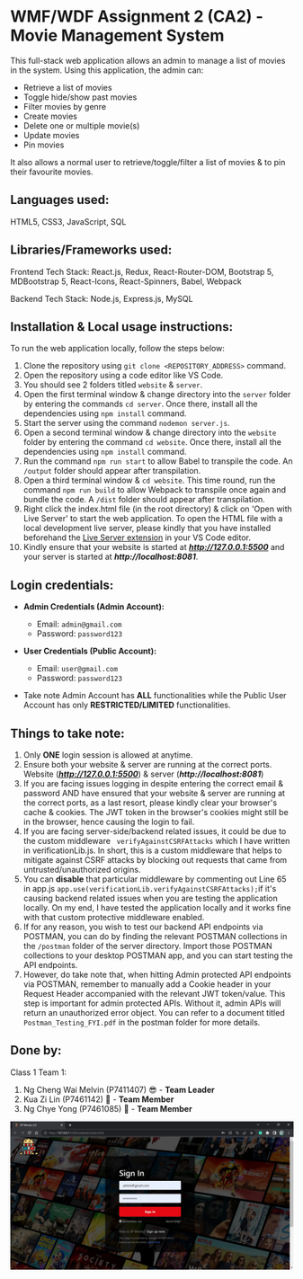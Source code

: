 # WMF/WDF Assignment 2 (CA2) - Movie Management System

This full-stack web application allows an admin to manage a list of movies in the system. Using this application, the admin can:

- Retrieve a list of movies
- Toggle hide/show past movies
- Filter movies by genre
- Create movies
- Delete one or multiple movie(s)
- Update movies
- Pin movies

It also allows a normal user to retrieve/toggle/filter a list of movies & to pin their favourite movies.

## Languages used:

HTML5, CSS3, JavaScript, SQL

## Libraries/Frameworks used:

Frontend Tech Stack: React.js, Redux, React-Router-DOM, Bootstrap 5, MDBootstrap 5, React-Icons, React-Spinners, Babel, Webpack

Backend Tech Stack: Node.js, Express.js, MySQL

## Installation & Local usage instructions:

To run the web application locally, follow the steps below:

1. Clone the repository using `git clone <REPOSITORY_ADDRESS>` command.
2. Open the repository using a code editor like VS Code.
3. You should see 2 folders titled `website` & `server`.
4. Open the first terminal window & change directory into the `server` folder by entering the commands `cd server`. Once there, install all the dependencies using `npm install` command.
5. Start the server using the command `nodemon server.js`.
6. Open a second terminal window & change directory into the `website` folder by entering the command `cd website`. Once there, install all the dependencies using `npm install` command.
7. Run the command `npm run start` to allow Babel to transpile the code. An `/output` folder should appear after transpilation.
8. Open a third terminal window & `cd website`. This time round, run the command `npm run build` to allow Webpack to transpile once again and bundle the code. A `/dist` folder should appear after transpilation.
9. Right click the index.html file (in the root directory) & click on 'Open with Live Server' to start the web application. To open the HTML file with a local development live server, please kindly that you have installed beforehand the [Live Server extension](https://marketplace.visualstudio.com/items?itemName=ritwickdey.LiveServer) in your VS Code editor.
10. Kindly ensure that your website is started at ***http://127.0.0.1:5500*** and your server is started at **_http://localhost:8081_**.

## Login credentials:

- **Admin Credentials (Admin Account):**

  - Email: `admin@gmail.com`
  - Password: `password123`

- **User Credentials (Public Account):**

  - Email: `user@gmail.com`
  - Password: `password123`

- Take note Admin Account has **ALL** functionalities while the Public User Account has only **RESTRICTED/LIMITED** functionalities.

## Things to take note:

1. Only **ONE** login session is allowed at anytime.
2. Ensure both your website & server are running at the correct ports. Website (***http://127.0.0.1:5500***) & server (**_http://localhost:8081_**)
3. If you are facing issues logging in despite entering the correct email & password AND have ensured that your website & server are running at the correct ports, as a last resort, please kindly clear your browser's cache & cookies. The JWT token in the browser's cookies might still be in the browser, hence causing the login to fail.
4. If you are facing server-side/backend related issues, it could be due to the custom middleware ` verifyAgainstCSRFAttacks` which I have written in verificationLib.js. In short, this is a custom middleware that helps to mitigate against CSRF attacks by blocking out requests that came from untrusted/unauthorized origins.
5. You can **disable** that particular middleware by commenting out Line 65 in app.js `app.use(verificationLib.verifyAgainstCSRFAttacks);`if it's causing backend related issues when you are testing the application locally. On my end, I have tested the application locally and it works fine with that custom protective middleware enabled.
6. If for any reason, you wish to test our backend API endpoints via POSTMAN, you can do by finding the relevant POSTMAN collections in the `/postman` folder of the server directory. Import those POSTMAN collections to your desktop POSTMAN app, and you can start testing the API endpoints.
7. However, do take note that, when hitting Admin protected API endpoints via POSTMAN, remember to manually add a Cookie header in your Request Header accompanied with the relevant JWT token/value. This step is important for admin protected APIs. Without it, admin APIs will return an unauthorized error object. You can refer to a document titled `Postman_Testing_FYI.pdf` in the postman folder for more details.

## Done by:

Class 1 Team 1:

1. Ng Cheng Wai Melvin (P7411407) 😎 - **Team Leader**
2. Kua Zi Lin (P7461142) 👿 - **Team Member**
3. Ng Chye Yong (P7461085) 🥶 - **Team Member**

<img src="./website/src/img/demo.jpg" alt="Homepage Image"/>
